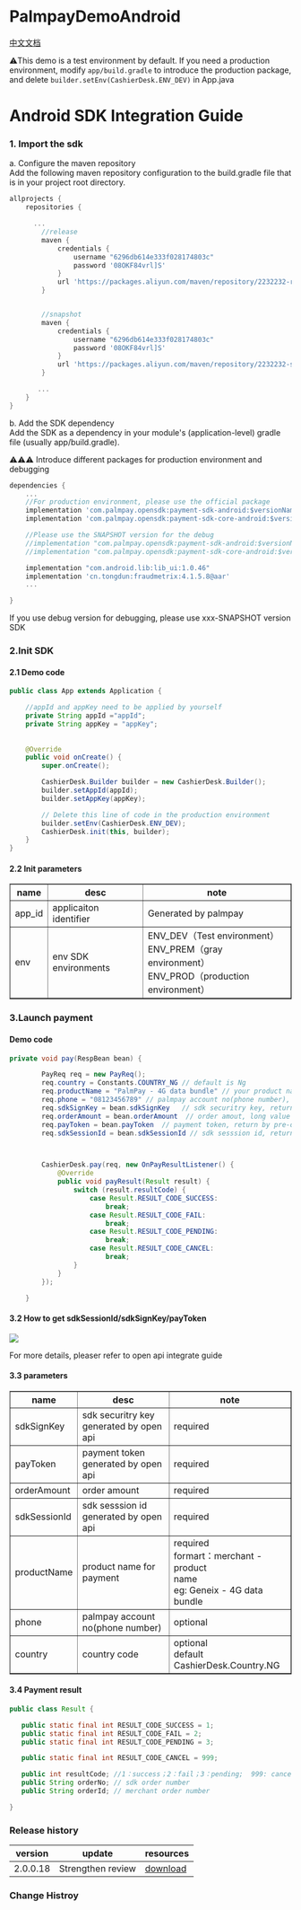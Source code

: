 # PalmpayDemoAndroid

[中文文档](./README-ZH-CN.md)

⚠️This demo is a test environment by default. If you need a production environment, modify ```app/build.gradle``` to introduce the production package, and delete ```builder.setEnv(CashierDesk.ENV_DEV)``` in App.java



# Android SDK Integration Guide
### 1. Import the sdk

<p>a. Configure the maven repository <br>
Add the following maven repository configuration to the build.gradle file that is in your project root directory.</p>

```Groovy
allprojects {
    repositories {

      ...
        //release
        maven {
            credentials {
                username "6296db614e333f028174803c"
                password '08OKF84vrl]S'
            }
            url 'https://packages.aliyun.com/maven/repository/2232232-release-QnGkiq/'
        }


        //snapshot
        maven {
            credentials {
                username "6296db614e333f028174803c"
                password '08OKF84vrl]S'
            }
            url 'https://packages.aliyun.com/maven/repository/2232232-snapshot-jNAcnT/'
        }

       ...
    }
}

```
<p>b. Add the SDK dependency <br>
Add the SDK as a dependency in your module's (application-level) gradle file (usually app/build.gradle).</p>

⚠️⚠️⚠️ Introduce different packages for production environment and debugging

```Groovy
dependencies {
    ...
    //For production environment, please use the official package
    implementation 'com.palmpay.opensdk:payment-sdk-android:$versionName'
    implementation 'com.palmpay.opensdk:payment-sdk-core-android:$versionName'

    //Please use the SNAPSHOT version for the debug 
    //implementation "com.palmpay.opensdk:payment-sdk-android:$versionName-SNAPSHOT"
    //implementation "com.palmpay.opensdk:payment-sdk-core-android:$versionName-SNAPSHOT"

    implementation "com.android.lib:lib_ui:1.0.46"
    implementation 'cn.tongdun:fraudmetrix:4.1.5.8@aar'
    ...

}
```
<p>If you use debug version for debugging, please use xxx-SNAPSHOT version SDK</p>

### 2.Init SDK
#### 2.1 Demo code
```java
public class App extends Application {

    //appId and appKey need to be applied by yourself
    private String appId ="appId";
    private String appKey = "appKey";
    
    
    @Override
    public void onCreate() {
        super.onCreate();

        CashierDesk.Builder builder = new CashierDesk.Builder();
        builder.setAppId(appId);
        builder.setAppKey(appKey);

        // Delete this line of code in the production environment
        builder.setEnv(CashierDesk.ENV_DEV);
        CashierDesk.init(this, builder);
    }
}

```
#### 2.2 Init parameters
<table border="1">
   <tr>
      <th>name</th> <th>desc</th> <th>note</th>
   </tr>
   <tr>
      <td>app_id</td> <td>applicaiton identifier</td> <td>Generated by palmpay</td>
   </tr>
   <tr>
      <td>env</td> <td>env	SDK environments</td> <td>ENV_DEV（Test environment）<br>
ENV_PREM（gray environment）<br>
ENV_PROD（production environment）</td>
   </tr>
</table>

### 3.Launch payment
#### Demo code

```java
private void pay(RespBean bean) {

        PayReq req = new PayReq();
        req.country = Constants.COUNTRY_NG // default is Ng
        req.productName = "PalmPay - 4G data bundle" // your product name for payment
        req.phone = "08123456789" // palmpay account no(phone number), optional
        req.sdkSignKey = bean.sdkSignKey   // sdk securitry key, return by pre-order api
        req.orderAmount = bean.orderAmount  // order amout, long value
        req.payToken = bean.payToken  // payment token, return by pre-order api
        req.sdkSessionId = bean.sdkSessionId // sdk sesssion id, return by pre-order api



        CashierDesk.pay(req, new OnPayResultListener() {
            @Override
            public void payResult(Result result) {
                switch (result.resultCode) {
                    case Result.RESULT_CODE_SUCCESS:
                        break;
                    case Result.RESULT_CODE_FAIL:
                        break;
                    case Result.RESULT_CODE_PENDING:
                        break;
                    case Result.RESULT_CODE_CANCEL:
                        break;
                }
            }
        });

    }
 ```
#### 3.2  How to get sdkSessionId/sdkSignKey/payToken

![](https://static.chuanyinet.com/files/felpwdz8k3tk2e2b/yuque_diagram1.jpg)

<P>For more details, pleaser refer to open api integrate guide</p>

#### 3.3 parameters
 <table border="1">
   <tr>
      <th>name</th>  <th>desc</th>  <th>note</th>
   </tr>
   <tr>
      <td>sdkSignKey</td>  <td>sdk securitry key<br>generated by open api</td>  <td>required</td>
   </tr>
   <tr>
      <td>payToken</td>  <td>payment token<br>
generated by open api</td>  <td>required</td>
   </tr>
   <tr>
      <td>orderAmount</td>  <td>order amount</td>  <td>required</td>
   </tr>
   <tr>
      <td>sdkSessionId</td>  <td>sdk sesssion id<br>
 generated by open api</td>  <td>required</td>
   </tr>
   <tr>
      <td>productName</td>  <td>product name for payment</td>  <td>required<br>
formart：merchant - product<br> name<br>
eg: Geneix - 4G data bundle</td>
   </tr>
   <tr>
      <td>phone</td>  <td>palmpay account no(phone number)</td>  <td>optional</td>
   </tr>
   <tr>
      <td>country</td>  <td>country code</td>  <td>optional<br>
default<br> CashierDesk.Country.NG</td>
   </tr>
 </table>

#### 3.4 Payment result
 ```java
 public class Result {

    public static final int RESULT_CODE_SUCCESS = 1;
    public static final int RESULT_CODE_FAIL = 2;
    public static final int RESULT_CODE_PENDING = 3;

    public static final int RESULT_CODE_CANCEL = 999;

    public int resultCode; //1：success；2：fail；3：pending;  999: cancel;
    public String orderNo; // sdk order number
    public String orderId; // merchant order number

}
```

### Release history
|  version   | update  | resources  |
|  ----  | ----  | ----  |
|  2.0.0.18  |  Strengthen review | [download](https://static.chuanyinet.com/files/felqdezxeffuotvw/2.0.0.18.zip)  |
### Change Histroy

